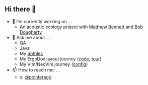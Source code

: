 ## Hi there 👋
- 🔭 I’m currently working on ...
  - An acoustic ecology project with [Matthew Bennett](https://soundandsensory.com/) and [Bob Dougherty](https://web.stanford.edu/~bobd/cgi-bin/)
- 💬 Ask me about ...
  - QA
  - Java
  - My [dotfiles](../../../dotfiles)
  - My ErgoDox layout journey ([code](../../../oryx-with-custom-qmk), [tour](https://configure.zsa.io/embed/ergodox-ez-st/layouts/ndVrG/latest/0))
  - My Vim/NeoVim journey ([config](https://github.com/blehrer/kickstart.nvim))
- 📫 How to reach me: ...
  - x: [@pointerago](https://x.com/pointerago)
